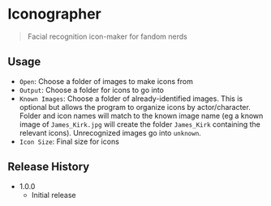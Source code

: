 # Iconographer
> Facial recognition icon-maker for fandom nerds

## Usage
* `Open`: Choose a folder of images to make icons from
* `Output`: Choose a folder for icons to go into
* `Known Images`: Choose a folder of already-identified images. This is optional but allows the program to organize icons by actor/character. Folder and icon names will match to the known image name (eg a known image of `James_Kirk.jpg` will create the folder `James_Kirk` containing the relevant icons). Unrecognized images go into `unknown`.
* `Icon Size`: Final size for icons

## Release History
* 1.0.0
    * Initial release

